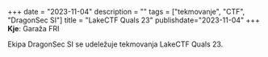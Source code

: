 +++
date = "2023-11-04"
description = ""
tags = ["tekmovanje", "CTF", "DragonSec SI"]
title = "LakeCTF Quals 23"
publishdate="2023-11-04"
+++
**Kje**: Garaža FRI

Ekipa DragonSec SI se udeležuje tekmovanja LakeCTF Quals 23.

<!--more-->